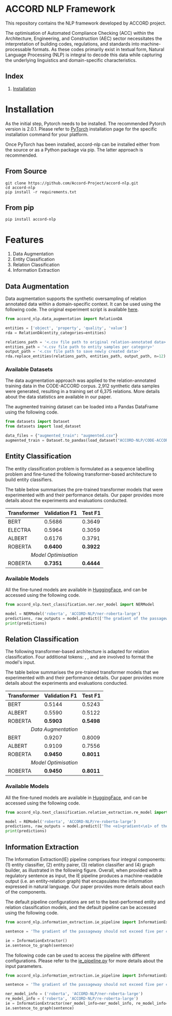 # ACCORD NLP Framework

This repository contains the NLP framework developed by ACCORD project. 

The optimisation of Automated Compliance Checking (ACC) within the Architecture, Engineering, and Construction (AEC) 
sector necessitates the interpretation of building codes, regulations, and standards into machine-processable formats. 
As these codes primarily exist in textual form, Natural Language Processing (NLP) is integral to decode this data while 
capturing the underlying linguistics and domain-specific characteristics.

## Index
1. [Installation](#installation)

# Installation <a name="installation"> </a>

As the initial step, Pytorch needs to be installed. The recommended Pytorch version is 2.0.1. Please refer to [PyTorch](https://pytorch.org/get-started/locally/#start-locally) 
installation page for the specific installation command for your platform.

Once PyTorch has been installed, accord-nlp can be installed either from the source or as a Python package via pip. 
The latter approach is recommended. 

## From Source
```
git clone https://github.com/Accord-Project/accord-nlp.git
cd accord-nlp
pip install -r requirements.txt
```

## From pip
```
pip install accord-nlp
```

# Features
1. Data Augmentation
2. Entity Classification
3. Relation Classification
4. Information Extraction

## Data Augmentation

Data augmentation supports the synthetic oversampling of relation annotated data within a domain-specific context. It 
can be used using the following code. The original experiment script is available [here]().

```python
from accord_nlp.data_augmentation import RelationDA

entities = ['object', 'property', 'quality', 'value']
rda = RelationDA(entity_categories=entities)

relations_path = '<.csv file path to original relation-annotated data>'
entities_path = '<.csv file path to entity samples per category>'
output_path = '<.csv file path to save newly created data>'
rda.replace_entities(relations_path, entities_path, output_path, n=12)
```

### Available Datasets

The data augmentation approach was applied to the relation-annotated training data in the CODE-ACCORD corpus. 2,912 
synthetic data samples were generated, resulting in a training set of 6,375 relations. More details about the data 
statistics are available in our paper.

The augmented training dataset can be loaded into a Pandas DataFrame using the following code.

```python
from datasets import Dataset
from datasets import load_dataset

data_files = {"augmented_train": "augmented.csv"}
augmented_train = Dataset.to_pandas(load_dataset("ACCORD-NLP/CODE-ACCORD-Relations", data_files=data_files, split="augmented_train"))
```

## Entity Classification

The entity classification problem is formulated as a sequence labelling problem and fine-tuned the following transformer-based 
architecture to build entity classifiers. 

The table below summarises the pre-trained transformer models that were experimented with and their performance details. 
Our paper provides more details about the experiments and evaluations conducted. 

<table>
    <thead>
        <tr>
            <th>Transformer</th>
            <th>Validation F1</th>
            <th>Test F1</th>
        </tr>
    </thead>
    <tbody>
        <tr>
            <td>BERT</td>
            <td>0.5686</td>
            <td>0.3649</td>
        </tr>
        <tr>
            <td>ELECTRA</td>
            <td>0.5964</td>
            <td>0.3059</td>
        </tr>
        <tr>
            <td>ALBERT</td>
            <td>0.6176</td>
            <td>0.3791</td>
        </tr>
        <tr>
            <td>ROBERTA</td>
            <td><b>0.6400</b></td>
            <td><b>0.3922</b></td>
        </tr>
        <tr>
            <td colspan="3"><center><i>Model Optimisation</i></center></td>
        </tr>
        <tr>
            <td>ROBERTA</td>
            <td><b>0.7351</b></td>
            <td><b>0.4444</b></td>
        </tr>
    </tbody>
</table>


### Available Models

All the fine-tuned models are available in [HuggingFace](https://huggingface.co/ACCORD-NLP), and can be accessed using the following code.

```python
from accord_nlp.text_classification.ner.ner_model import NERModel

model = NERModel('roberta', 'ACCORD-NLP/ner-roberta-large')
predictions, raw_outputs = model.predict(['The gradient of the passageway should not exceed five per cent.'])
print(predictions)
```

## Relation Classification

The following transformer-based architecture is adapted for relation classification. Four additional tokens: <e1>, </e1>, 
<e2> and </e2> are involved to format the model's input.

The table below summarises the pre-trained transformer models that we experimented with and their performance details. 
Our paper provides more details about the experiments and evaluations conducted.

<table>
    <thead>
        <tr>
            <th>Transformer</th>
            <th>Validation F1</th>
            <th>Test F1</th>
        </tr>
    </thead>
    <tbody>
        <tr>
            <td>BERT</td>
            <td>0.5144</td>
            <td>0.5243</td>
        </tr>
        <tr>
            <td>ALBERT</td>
            <td>0.5590</td>
            <td>0.5122</td>
        </tr>
        <tr>
            <td>ROBERTA</td>
            <td><b>0.5903</b></td>
            <td><b>0.5498</b></td>
        </tr>
        <tr>
            <td colspan="3"><center><i>Data Augmentation</i></center></td>
        </tr>
        <tr>
            <td>BERT</td>
            <td>0.9207</td>
            <td>0.8009</td>
        </tr>
        <tr>
            <td>ALBERT</td>
            <td>0.9109</td>
            <td>0.7556</td>
        </tr>
        <tr>
            <td>ROBERTA</td>
            <td><b>0.9450</b></td>
            <td><b>0.8011</b></td>
        </tr>
        <tr>
            <td colspan="3"><center><i>Model Optimisation</i></center></td>
        </tr>
        <tr>
            <td>ROBERTA</td>
            <td><b>0.9450</b></td>
            <td><b>0.8011</b></td>
        </tr>
    </tbody>
</table>

### Available Models

All the fine-tuned models are available in [HuggingFace](https://huggingface.co/ACCORD-NLP), and can be accessed using the following code.

```python
from accord_nlp.text_classification.relation_extraction.re_model import REModel

model = REModel('roberta', 'ACCORD-NLP/re-roberta-large')
predictions, raw_outputs = model.predict(['The <e1>gradient<\e1> of the passageway should not exceed <e2>five per cent</e2>.'])
print(predictions)
```

## Information Extraction

The Information Extraction(IE) pipeline comprises four integral components: (1) entity classifier, (2) entity pairer, 
(3) relation classifier and (4) graph builder, as illustrated in the following figure. Overall, when provided with a 
regulatory sentence as input, the IE pipeline produces a machine-readable output (i.e. an entity-relation graph) that 
encapsulates the information expressed in natural language. Our paper provides more details about each of the components. 

The default pipeline configurations are set to the best-performed entity and relation classification models, and the 
default pipeline can be accessed using the following code.

```python
from accord_nlp.information_extraction.ie_pipeline import InformationExtractor

sentence = 'The gradient of the passageway should not exceed five per cent.'

ie = InformationExtractor()
ie.sentence_to_graph(sentence)
```

The following code can be used to access the pipeline with different configurations. Please refer to the [ie_pipeline.py]() 
for more details about the input parameters. 

```python
from accord_nlp.information_extraction.ie_pipeline import InformationExtractor

sentence = 'The gradient of the passageway should not exceed five per cent.'

ner_model_info = ('roberta', 'ACCORD-NLP/ner-roberta-large')
re_model_info = ('roberta', 'ACCORD-NLP/re-roberta-large')
ie = InformationExtractor(ner_model_info=ner_model_info, re_model_info=re_model_info, debug=True)
ie.sentence_to_graph(sentence)

```




